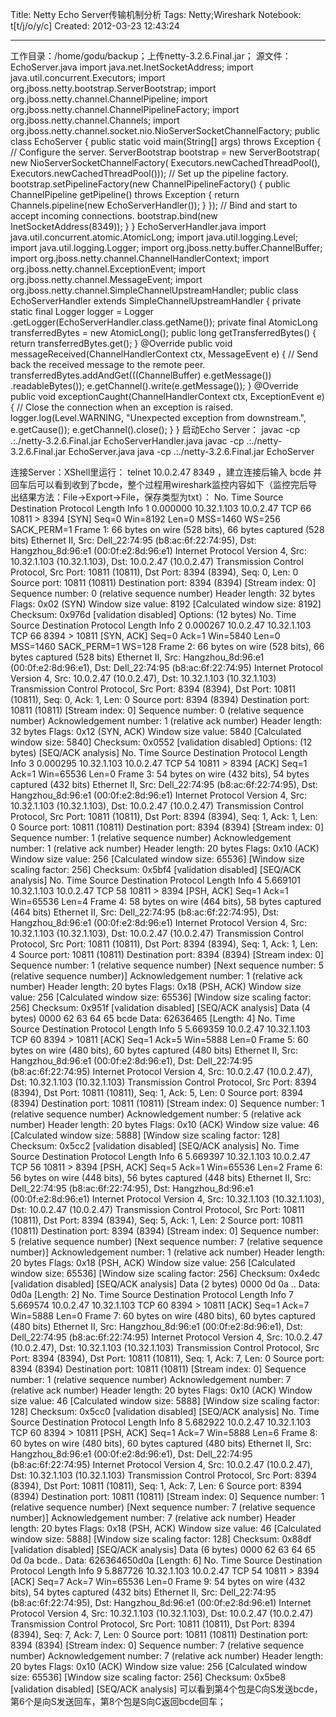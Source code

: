 Title: Netty Echo Server传输机制分析
Tags: Netty;Wireshark
Notebook: t[t/j/o/y/c]
Created: 2012-03-23 12:43:24

------

工作目录：/home/godu/backup；上传netty-3.2.6.Final.jar； 
源文件： 
EchoServer.java import java.net.InetSocketAddress; 
import java.util.concurrent.Executors; 
import org.jboss.netty.bootstrap.ServerBootstrap; 
import org.jboss.netty.channel.ChannelPipeline; 
import org.jboss.netty.channel.ChannelPipelineFactory; 
import org.jboss.netty.channel.Channels; 
import org.jboss.netty.channel.socket.nio.NioServerSocketChannelFactory; 
public class EchoServer { 
  public static void main(String[] args) throws Exception { 
   // Configure the server. 
   ServerBootstrap bootstrap = new ServerBootstrap( 
     new NioServerSocketChannelFactory( 
        Executors.newCachedThreadPool(), 
        Executors.newCachedThreadPool())); 
   // Set up the pipeline factory. 
   bootstrap.setPipelineFactory(new ChannelPipelineFactory() { 
    public ChannelPipeline getPipeline() throws Exception { 
     return Channels.pipeline(new EchoServerHandler()); 
    } 
   }); 
   // Bind and start to accept incoming connections. 
   bootstrap.bind(new InetSocketAddress(8349)); 
  } 
} 
EchoServerHandler.java import java.util.concurrent.atomic.AtomicLong; 
import java.util.logging.Level; 
import java.util.logging.Logger; 
import org.jboss.netty.buffer.ChannelBuffer; 
import org.jboss.netty.channel.ChannelHandlerContext; 
import org.jboss.netty.channel.ExceptionEvent; 
import org.jboss.netty.channel.MessageEvent; 
import org.jboss.netty.channel.SimpleChannelUpstreamHandler; 
public class EchoServerHandler extends SimpleChannelUpstreamHandler { 
  private static final Logger logger = Logger 
    .getLogger(EchoServerHandler.class.getName()); 
  private final AtomicLong transferredBytes = new AtomicLong(); 
  public long getTransferredBytes() { 
   return transferredBytes.get(); 
  } 
  @Override 
  public void messageReceived(ChannelHandlerContext ctx, MessageEvent e) { 
   // Send back the received message to the remote peer. 
   transferredBytes.addAndGet(((ChannelBuffer) e.getMessage()) 
     .readableBytes()); 
   e.getChannel().write(e.getMessage()); 
  } 
  @Override 
  public void exceptionCaught(ChannelHandlerContext ctx, ExceptionEvent e) { 
   // Close the connection when an exception is raised. 
   logger.log(Level.WARNING, "Unexpected exception from downstream.", 
     e.getCause()); 
   e.getChannel().close(); 
  } 
} 
启动Echo Server： 
javac -cp .:./netty-3.2.6.Final.jar EchoServerHandler.java 
javac -cp .:./netty-3.2.6.Final.jar EchoServer.java 
java -cp .:./netty-3.2.6.Final.jar EchoServer 

连接Server：XShell里运行： telnet 10.0.2.47 8349 ，建立连接后输入 bcde 并回车后可以看到收到了bcde，整个过程用wireshark监控内容如下（监控完后导出结果方法：File->Export->File，保存类型为txt）： No.  Time  Source    Destination   Protocol Length Info 
  1 0.000000 10.32.1.103   10.0.2.47    TCP  66  10811 > 8394 [SYN] Seq=0 Win=8192 Len=0 MSS=1460 WS=256 SACK_PERM=1 
Frame 1: 66 bytes on wire (528 bits), 66 bytes captured (528 bits) 
Ethernet II, Src: Dell_22:74:95 (b8:ac:6f:22:74:95), Dst: Hangzhou_8d:96:e1 (00:0f:e2:8d:96:e1) 
Internet Protocol Version 4, Src: 10.32.1.103 (10.32.1.103), Dst: 10.0.2.47 (10.0.2.47) 
Transmission Control Protocol, Src Port: 10811 (10811), Dst Port: 8394 (8394), Seq: 0, Len: 0 
 Source port: 10811 (10811) 
 Destination port: 8394 (8394) 
 [Stream index: 0] 
 Sequence number: 0 (relative sequence number) 
 Header length: 32 bytes 
 Flags: 0x02 (SYN) 
 Window size value: 8192 
 [Calculated window size: 8192] 
 Checksum: 0x976d [validation disabled] 
 Options: (12 bytes) 
No.  Time  Source    Destination   Protocol Length Info 
  2 0.000267 10.0.2.47    10.32.1.103   TCP  66  8394 > 10811 [SYN, ACK] Seq=0 Ack=1 Win=5840 Len=0 MSS=1460 SACK_PERM=1 WS=128 
Frame 2: 66 bytes on wire (528 bits), 66 bytes captured (528 bits) 
Ethernet II, Src: Hangzhou_8d:96:e1 (00:0f:e2:8d:96:e1), Dst: Dell_22:74:95 (b8:ac:6f:22:74:95) 
Internet Protocol Version 4, Src: 10.0.2.47 (10.0.2.47), Dst: 10.32.1.103 (10.32.1.103) 
Transmission Control Protocol, Src Port: 8394 (8394), Dst Port: 10811 (10811), Seq: 0, Ack: 1, Len: 0 
 Source port: 8394 (8394) 
 Destination port: 10811 (10811) 
 [Stream index: 0] 
 Sequence number: 0 (relative sequence number) 
 Acknowledgement number: 1 (relative ack number) 
 Header length: 32 bytes 
 Flags: 0x12 (SYN, ACK) 
 Window size value: 5840 
 [Calculated window size: 5840] 
 Checksum: 0x0552 [validation disabled] 
 Options: (12 bytes) 
 [SEQ/ACK analysis] 
No.  Time  Source    Destination   Protocol Length Info 
  3 0.000295 10.32.1.103   10.0.2.47    TCP  54  10811 > 8394 [ACK] Seq=1 Ack=1 Win=65536 Len=0 
Frame 3: 54 bytes on wire (432 bits), 54 bytes captured (432 bits) 
Ethernet II, Src: Dell_22:74:95 (b8:ac:6f:22:74:95), Dst: Hangzhou_8d:96:e1 (00:0f:e2:8d:96:e1) 
Internet Protocol Version 4, Src: 10.32.1.103 (10.32.1.103), Dst: 10.0.2.47 (10.0.2.47) 
Transmission Control Protocol, Src Port: 10811 (10811), Dst Port: 8394 (8394), Seq: 1, Ack: 1, Len: 0 
 Source port: 10811 (10811) 
 Destination port: 8394 (8394) 
 [Stream index: 0] 
 Sequence number: 1 (relative sequence number) 
 Acknowledgement number: 1 (relative ack number) 
 Header length: 20 bytes 
 Flags: 0x10 (ACK) 
 Window size value: 256 
 [Calculated window size: 65536] 
 [Window size scaling factor: 256] 
 Checksum: 0x5bf4 [validation disabled] 
 [SEQ/ACK analysis] 
No.  Time  Source    Destination   Protocol Length Info 
  4 5.669101 10.32.1.103   10.0.2.47    TCP  58  10811 > 8394 [PSH, ACK] Seq=1 Ack=1 Win=65536 Len=4 
Frame 4: 58 bytes on wire (464 bits), 58 bytes captured (464 bits) 
Ethernet II, Src: Dell_22:74:95 (b8:ac:6f:22:74:95), Dst: Hangzhou_8d:96:e1 (00:0f:e2:8d:96:e1) 
Internet Protocol Version 4, Src: 10.32.1.103 (10.32.1.103), Dst: 10.0.2.47 (10.0.2.47) 
Transmission Control Protocol, Src Port: 10811 (10811), Dst Port: 8394 (8394), Seq: 1, Ack: 1, Len: 4 
 Source port: 10811 (10811) 
 Destination port: 8394 (8394) 
 [Stream index: 0] 
 Sequence number: 1 (relative sequence number) 
 [Next sequence number: 5 (relative sequence number)] 
 Acknowledgement number: 1 (relative ack number) 
 Header length: 20 bytes 
 Flags: 0x18 (PSH, ACK) 
 Window size value: 256 
 [Calculated window size: 65536] 
 [Window size scaling factor: 256] 
 Checksum: 0x951f [validation disabled] 
 [SEQ/ACK analysis] 
Data (4 bytes) 
0000 62 63 64 65           bcde 
 Data: 62636465 
 [Length: 4] 
No.  Time  Source    Destination   Protocol Length Info 
  5 5.669359 10.0.2.47    10.32.1.103   TCP  60  8394 > 10811 [ACK] Seq=1 Ack=5 Win=5888 Len=0 
Frame 5: 60 bytes on wire (480 bits), 60 bytes captured (480 bits) 
Ethernet II, Src: Hangzhou_8d:96:e1 (00:0f:e2:8d:96:e1), Dst: Dell_22:74:95 (b8:ac:6f:22:74:95) 
Internet Protocol Version 4, Src: 10.0.2.47 (10.0.2.47), Dst: 10.32.1.103 (10.32.1.103) 
Transmission Control Protocol, Src Port: 8394 (8394), Dst Port: 10811 (10811), Seq: 1, Ack: 5, Len: 0 
 Source port: 8394 (8394) 
 Destination port: 10811 (10811) 
 [Stream index: 0] 
 Sequence number: 1 (relative sequence number) 
 Acknowledgement number: 5 (relative ack number) 
 Header length: 20 bytes 
 Flags: 0x10 (ACK) 
 Window size value: 46 
 [Calculated window size: 5888] 
 [Window size scaling factor: 128] 
 Checksum: 0x5cc2 [validation disabled] 
 [SEQ/ACK analysis] 
No.  Time  Source    Destination   Protocol Length Info 
  6 5.669397 10.32.1.103   10.0.2.47    TCP  56  10811 > 8394 [PSH, ACK] Seq=5 Ack=1 Win=65536 Len=2 
Frame 6: 56 bytes on wire (448 bits), 56 bytes captured (448 bits) 
Ethernet II, Src: Dell_22:74:95 (b8:ac:6f:22:74:95), Dst: Hangzhou_8d:96:e1 (00:0f:e2:8d:96:e1) 
Internet Protocol Version 4, Src: 10.32.1.103 (10.32.1.103), Dst: 10.0.2.47 (10.0.2.47) 
Transmission Control Protocol, Src Port: 10811 (10811), Dst Port: 8394 (8394), Seq: 5, Ack: 1, Len: 2 
 Source port: 10811 (10811) 
 Destination port: 8394 (8394) 
 [Stream index: 0] 
 Sequence number: 5 (relative sequence number) 
 [Next sequence number: 7 (relative sequence number)] 
 Acknowledgement number: 1 (relative ack number) 
 Header length: 20 bytes 
 Flags: 0x18 (PSH, ACK) 
 Window size value: 256 
 [Calculated window size: 65536] 
 [Window size scaling factor: 256] 
 Checksum: 0x4edc [validation disabled] 
 [SEQ/ACK analysis] 
Data (2 bytes) 
0000 0d 0a            .. 
 Data: 0d0a 
 [Length: 2] 
No.  Time  Source    Destination   Protocol Length Info 
  7 5.669574 10.0.2.47    10.32.1.103   TCP  60  8394 > 10811 [ACK] Seq=1 Ack=7 Win=5888 Len=0 
Frame 7: 60 bytes on wire (480 bits), 60 bytes captured (480 bits) 
Ethernet II, Src: Hangzhou_8d:96:e1 (00:0f:e2:8d:96:e1), Dst: Dell_22:74:95 (b8:ac:6f:22:74:95) 
Internet Protocol Version 4, Src: 10.0.2.47 (10.0.2.47), Dst: 10.32.1.103 (10.32.1.103) 
Transmission Control Protocol, Src Port: 8394 (8394), Dst Port: 10811 (10811), Seq: 1, Ack: 7, Len: 0 
 Source port: 8394 (8394) 
 Destination port: 10811 (10811) 
 [Stream index: 0] 
 Sequence number: 1 (relative sequence number) 
 Acknowledgement number: 7 (relative ack number) 
 Header length: 20 bytes 
 Flags: 0x10 (ACK) 
 Window size value: 46 
 [Calculated window size: 5888] 
 [Window size scaling factor: 128] 
 Checksum: 0x5cc0 [validation disabled] 
 [SEQ/ACK analysis] 
No.  Time  Source    Destination   Protocol Length Info 
  8 5.682922 10.0.2.47    10.32.1.103   TCP  60  8394 > 10811 [PSH, ACK] Seq=1 Ack=7 Win=5888 Len=6 
Frame 8: 60 bytes on wire (480 bits), 60 bytes captured (480 bits) 
Ethernet II, Src: Hangzhou_8d:96:e1 (00:0f:e2:8d:96:e1), Dst: Dell_22:74:95 (b8:ac:6f:22:74:95) 
Internet Protocol Version 4, Src: 10.0.2.47 (10.0.2.47), Dst: 10.32.1.103 (10.32.1.103) 
Transmission Control Protocol, Src Port: 8394 (8394), Dst Port: 10811 (10811), Seq: 1, Ack: 7, Len: 6 
 Source port: 8394 (8394) 
 Destination port: 10811 (10811) 
 [Stream index: 0] 
 Sequence number: 1 (relative sequence number) 
 [Next sequence number: 7 (relative sequence number)] 
 Acknowledgement number: 7 (relative ack number) 
 Header length: 20 bytes 
 Flags: 0x18 (PSH, ACK) 
 Window size value: 46 
 [Calculated window size: 5888] 
 [Window size scaling factor: 128] 
 Checksum: 0x88df [validation disabled] 
 [SEQ/ACK analysis] 
Data (6 bytes) 
0000 62 63 64 65 0d 0a         bcde.. 
 Data: 626364650d0a 
 [Length: 6] 
No.  Time  Source    Destination   Protocol Length Info 
  9 5.887726 10.32.1.103   10.0.2.47    TCP  54  10811 > 8394 [ACK] Seq=7 Ack=7 Win=65536 Len=0 
Frame 9: 54 bytes on wire (432 bits), 54 bytes captured (432 bits) 
Ethernet II, Src: Dell_22:74:95 (b8:ac:6f:22:74:95), Dst: Hangzhou_8d:96:e1 (00:0f:e2:8d:96:e1) 
Internet Protocol Version 4, Src: 10.32.1.103 (10.32.1.103), Dst: 10.0.2.47 (10.0.2.47) 
Transmission Control Protocol, Src Port: 10811 (10811), Dst Port: 8394 (8394), Seq: 7, Ack: 7, Len: 0 
 Source port: 10811 (10811) 
 Destination port: 8394 (8394) 
 [Stream index: 0] 
 Sequence number: 7 (relative sequence number) 
 Acknowledgement number: 7 (relative ack number) 
 Header length: 20 bytes 
 Flags: 0x10 (ACK) 
 Window size value: 256 
 [Calculated window size: 65536] 
 [Window size scaling factor: 256] 
 Checksum: 0x5be8 [validation disabled] 
 [SEQ/ACK analysis] 
可以看到第4个包是C向S发送bcde，第6个是向S发送回车，第8个包是S向C返回bcde回车；